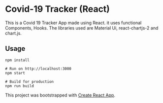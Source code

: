 # Covid-19 Tracker (React)

This is a Covid 19 Tracker App made using React. it uses functional Components, Hooks.
The libraries used are Material Ui, react-chartjs-2 and chart.js.

## Usage

```
npm install

# Run on http://localhost:3000
npm start

# Build for production
npm run build
```

This project was bootstrapped with [Create React App](https://github.com/facebook/create-react-app).
